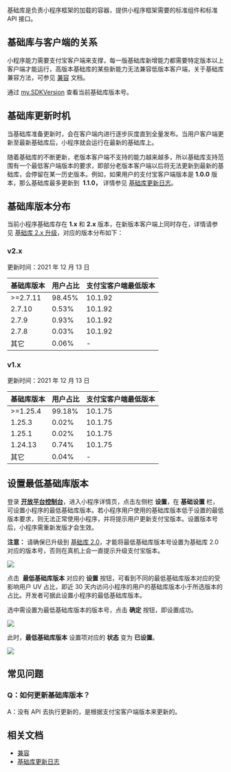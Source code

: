 基础库是负责小程序框架的加载的容器，提供小程序框架需要的标准组件和标准 API 接口。

## 基础库与客户端的关系
小程序能力需要支付宝客户端来支撑，每一版基础库新增能力都需要特定版本以上客户端才能运行，高版本基础库的某些新能力无法兼容低版本客户端，关于基础库兼容方法，可参见 [兼容](/mini/framework/compatibility) 文档。

通过 [my.SDKVersion](/mini/api/sdk-version) 查看当前基础库版本号。

## 基础库更新时机
当基础库准备更新时，会在客户端内进行逐步灰度直到全量发布。当用户客户端更新至最新基础库后，小程序就会运行在最新的基础库上。

随着基础库的不断更新，老版本客户端不支持的能力越来越多，所以基础库支持范围有一个最低客户端版本的要求，即部分老版本客户端以后将无法更新到最新的基础库，会停留在某一历史版本。例如，如果用户的支付宝客户端版本是 **1.0.0** 版本，那么基础库最多更新到  **1.1.0，** 详情参见 [基础库更新日志](/mini/ide/framework-changelog)。

## 基础库版本分布
当前小程序基础库存在 **1.x** 和 **2.x** 版本，在新版本客户端上同时存在，详情请参见 [基础库 2.x 升级](https://opendocs.alipay.com/mini/01iq3i)，对应的版本分布如下：

### v2.x
更新时间：2021 年 12 月 13 日

| **基础库版本** | **用户占比** | **支付宝客户端最低版本** |
| --- | --- | --- |
| >=2.7.11 | 98.45% | 10.1.92 |
| 2.7.10 | 0.53% | 10.1.92 |
| 2.7.9 | 0.93% | 10.1.92 |
| 2.7.8 | 0.03% | 10.1.92 |
| 其它 | 0.06% | - |


### v1.x
更新时间：2021 年 12 月 13 日

| **基础库版本** | **用户占比** | **支付宝客户端最低版本** |
| --- | --- | --- |
| >=1.25.4 | 99.18% | 10.1.75 |
| 1.25.3 | 0.02% | 10.1.75 |
| 1.25.1 | 0.02% | 10.1.75 |
| 1.24.13 | 0.74% | 10.1.75 |
| 其它 | 0.04% | - |


## 设置最低基础库版本
登录 [**开放平台控制台**](https://open.alipay.com/platform/developerIndex.htm)，进入小程序详情页，点击左侧栏 **设置**，在 **基础设置** 栏，可设置小程序的最低基础库版本。若小程序用户使用的基础库版本低于设置的最低版本要求，则无法正常使用小程序，并将提示用户更新支付宝版本。设置版本号后，小程序需重新发版才会生效。

**注意：** 请确保已升级到 [基础库 2.0](https://opendocs.alipay.com/mini/01iq3i)，才能将最低基础库版本号设置为基础库 2.0 对应的版本号，否则在真机上会一直提示升级支付宝版本。

![](https://gw.alipayobjects.com/zos/skylark-tools/public/files/74e4e70a1ffa9d7047534c74b140a87e.png#align=left&display=inline&height=281&margin=%5Bobject%20Object%5D&originHeight=716&originWidth=1900&status=done&style=none&width=746)

点击  **最低基础库版本** 对应的 **设置** 按钮，可看到不同的最低基础库版本对应的受影响用户 UV 占比，即近 30 天内访问小程序的用户的基础库版本小于所选版本的占比。开发者可据此设置小程序的最低基础库版本。

选中需设置为最低基础库版本的版本号，点击 **确定** 按钮，即设置成功。

![](http://mdn.alipayobjects.com/afts/img/A*m2IaSrYEh2UAAAAAAAAAAAAAAa8wAA/original?bz=openpt_doc&t=HBTbbHa1Q5-3xXn49NB-DgAAAABkMK8AAAAA)

此时，**最低基础库版本** 设置项对应的 **状态** 变为 **已设置**。

![](https://gw.alipayobjects.com/zos/skylark-tools/public/files/7b51a5e34377a053881a67d3ff052cef.png#align=left&display=inline&height=232&margin=%5Bobject%20Object%5D&originHeight=509&originWidth=1634&status=done&style=none&width=746)


## 常见问题

### Q：如何更新基础库版本？
A：没有 API 去执行更新的，是根据支付宝客户端版本来更新的。

## 相关文档

- [兼容](/mini/framework/compatibility) 
- [基础库更新日志](/mini/ide/framework-changelog)
